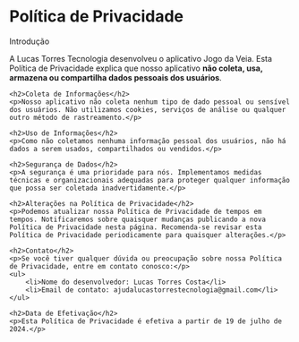 <!DOCTYPE html>
<html lang="pt-BR">
<head>
    <meta charset="UTF-8">
    <meta name="viewport" content="width=device-width, initial-scale=1.0">
    <title>Política de Privacidade</title>
</head>
<body>
    <h1>Política de Privacidade</h1>
    <p>Introdução</p>
    <p>A Lucas Torres Tecnologia desenvolveu o aplicativo Jogo da Veia. Esta Política de Privacidade explica que nosso aplicativo <strong>não coleta, usa, armazena ou compartilha dados pessoais dos usuários</strong>.</p>

    <h2>Coleta de Informações</h2>
    <p>Nosso aplicativo não coleta nenhum tipo de dado pessoal ou sensível dos usuários. Não utilizamos cookies, serviços de análise ou qualquer outro método de rastreamento.</p>

    <h2>Uso de Informações</h2>
    <p>Como não coletamos nenhuma informação pessoal dos usuários, não há dados a serem usados, compartilhados ou vendidos.</p>

    <h2>Segurança de Dados</h2>
    <p>A segurança é uma prioridade para nós. Implementamos medidas técnicas e organizacionais adequadas para proteger qualquer informação que possa ser coletada inadvertidamente.</p>

    <h2>Alterações na Política de Privacidade</h2>
    <p>Podemos atualizar nossa Política de Privacidade de tempos em tempos. Notificaremos sobre quaisquer mudanças publicando a nova Política de Privacidade nesta página. Recomenda-se revisar esta Política de Privacidade periodicamente para quaisquer alterações.</p>

    <h2>Contato</h2>
    <p>Se você tiver qualquer dúvida ou preocupação sobre nossa Política de Privacidade, entre em contato conosco:</p>
    <ul>
        <li>Nome do desenvolvedor: Lucas Torres Costa</li>
        <li>Email de contato: ajudalucastorrestecnologia@gmail.com</li>
    </ul>

    <h2>Data de Efetivação</h2>
    <p>Esta Política de Privacidade é efetiva a partir de 19 de julho de 2024.</p>
</body>
</html>
